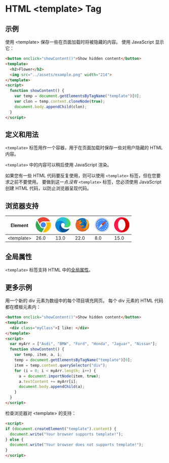 HTML \<template> Tag
===

## 示例

使用 \<template> 保存一些在页面加载时将被隐藏的内容。 使用 JavaScript 显示它：

```html idoc:preview:iframe
<button onclick="showContent()">Show hidden content</button>
<template>
  <h2>Flower</h2>
  <img src="../assets/example.png" width="214">
</template>
<script>
  function showContent() {
    var temp = document.getElementsByTagName("template")[0];
    var clon = temp.content.cloneNode(true);
    document.body.appendChild(clon);
  }
</script>
```

## 定义和用法

`<template>` 标签用作一个容器，用于在页面加载时保存一些对用户隐藏的 HTML 内容。

`<template>` 中的内容可以稍后使用 JavaScript 渲染。

如果您有一些 HTML 代码要反复使用，则可以使用 `<template>` 标签，但在您要求之前不要使用。 要做到这一点*没有* `<template>` 标签，您必须使用 JavaScript 创建 HTML 代码，以防止浏览器呈现代码。

## 浏览器支持

| Element | ![chrome][1] | ![edge][2] | ![firefox][3] | ![safari][4] | ![opera][5] |
| ------- | --- | --- | --- | --- | --- |
| \<template> | 26.0 | 13.0 | 22.0 | 8.0 | 15.0 |

## 全局属性

`<template>` 标签支持 HTML 中的[全局属性](../reference/standardattributes.md)。

## 更多示例

用一个新的 div 元素为数组中的每个项目填充网页。 每个 div 元素的 HTML 代码都在模板元素内：

```html idoc:preview:iframe
<button onclick="showContent()">Show hidden content</button>
<template>
  <div class="myClass">I like: </div>
</template>
<script>
  var myArr = ["Audi", "BMW", "Ford", "Honda", "Jaguar", "Nissan"];
  function showContent() {
    var temp, item, a, i;
    temp = document.getElementsByTagName("template")[0];
    item = temp.content.querySelector("div");
    for (i = 0; i < myArr.length; i++) {
      a = document.importNode(item, true);
      a.textContent += myArr[i];
      document.body.appendChild(a);
    }
  }
</script>
```
<!--rehype:style=height: 130px;-->

检查浏览器对 \<template> 的支持：

```html idoc:preview:iframe
<script>
if (document.createElement("template").content) {
  document.write("Your browser supports template!");
} else {
  document.write("Your browser does not supports template!");
}
</script>
```

[1]: ../assets/chrome.svg
[2]: ../assets/edge.svg
[3]: ../assets/firefox.svg
[4]: ../assets/safari.svg
[5]: ../assets/opera.svg